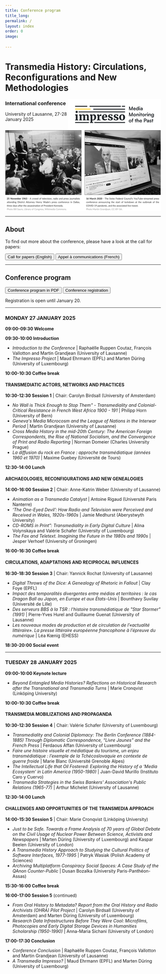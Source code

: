 ```yaml
---
title: Conference program
title_long: 
permalink: /
layout: index
order: 0
image: 

---
```


# Transmedia History: Circulations, Reconfigurations and New Methodologies
<img src="images/impresso.png" alt="image" width="300" height="auto" align="right">

### International conference
University of Lausanne, 27-28 January 2025

![Transmedia Conference](images/transmedia_illustration_en.png)

<hr>

## About

To find out more about the conference, please have a look at the call for papers:

<button class="button button1" onclick="window.location.href='https://impresso.github.io/transmedia/en';">Call for papers (English)</button> <button class="button button1" onclick="window.location.href='https://impresso.github.io/transmedia/fr';">Appel à communications (French)</button>

<hr>

## Conference program

<button class="button button1" onclick="window.location.href='files/program_transmedia.pdf';">Conference program in PDF</button> <button class="button button1" onclick="window.location.href='https://impresso.github.io/transmedia/registration';">Conference registration</button>

Registration is open until January 20.

<hr>

### MONDAY 27 JANUARY 2025

**09:00-09:30 Welcome**

**09:30-10:00	Introduction**
<ul>
  <li><em>Introduction to the Conference</em> | Raphaëlle Ruppen Coutaz, François Vallotton and Martin Grandjean (University of Lausanne)</li>
  <li><em>The Impresso Project</em> | Maud Ehrmann (EPFL) and Marten Düring (University of Luxembourg)</li>
</ul>

**10:00-10:30	Coffee break**

#### TRANSMEDIATIC ACTORS, NETWORKS AND PRACTICES
**10:30-12:30	Session 1** | Chair: Carolyn Birdsall (University of Amsterdam)	

<ul>
  <li><em>No Wall is Thick Enough to Stop Them" - Transmediality and Colonial-Critical Resistance in French West Africa 1900 - 191</em> | Philipp Horn (University of Bern)</li>
  <li><em>Geneva's Media Microcosm and the League of Nations in the Interwar Period</em> | Martin Grandjean (University of Lausanne)</li>
  <li><em>Cross Media History in the mid-20th Century: The American Foreign Correspondents, the Rise of National Socialism, and the Convergence of Print and Radio Reporting</em> | Norman Domeier (Charles University Prague)</li>
  <li><em>La diffusion du rock en France : approche transmédiatique (années 1960 et 1970)</em> | Maxime Guebey (Université de Tours)</li>
</ul>
		
**12:30-14:00 Lunch**

#### ARCHAEOLOGIES, RECONFIGURATIONS AND NEW GENEALOGIES
**14:00-16:00	Session 2** | Chair: Anne-Katrin Weber (University of Lausanne) 	

<ul>
  <li><em>Animation as a Transmedia Catalyst</em> | Antoine Rigaud (Université Paris Nanterre)</li>
  <li><em>‘The One-Eyed Devil’: How Radio and Television were Perceived and Received in Wales, 1920s-1960s</em> | Jamie Medhurst (Aberystwyth University)</li>
  <li><em>CD-ROMS in Print”: Transmediality in Early Digital Culture</em> | Alina Volynskaya and Valérie Schafer (University of Luxembourg)</li>
  <li><em>The Fax and Teletext. Imagining the Future in the 1980s and 1990s</em> | Jesper Verhoef (University of Groningen)</li>
</ul>

**16:00-16:30 Coffee break**

#### CIRCULATIONS, ADAPTATIONS AND RECIPROCAL INFLUENCES
**16:30-18:30	Session 3** | Chair: Yannick Rochat (University of Lausanne)	

<ul>
  <li><em>Digital Throws of the Dice: A Genealogy of Rhetoric in Fallout</em> | Clay Foye (EPFL)</li>
  <li><em>Impact des temporalités divergentes entre médias et territoires : le cas Dragon Ball au Japon, en Europe et aux États-Unis</em> | Bounthavy Suvilay (Université de Lille)</li>
  <li><em>Des serveurs BBS à la TSR : l'histoire transmédiatique de "Star Stormer" (1991)</em> | Pierre-Yves Hurel and Guillaume Guenat (University of Lausanne)</li>
  <li><em>Les nouveaux modes de production et de circulation de l’«actualité littéraire». La presse littéraire européenne 
francophone à l’épreuve du numérique</em> | Léa Kœnig (EHESS)</li>
</ul>

**18:30-20:00 Social event**

<hr>

### TUESDAY 28 JANUARY 2025

**09:00-10:00	Keynote lecture**	

<ul>
  <li><em>Beyond Entangled Media Histories? Reflections on Historical Research after the Transnational and Transmedia Turns</em> | Marie Cronqvist (Linköping University)</li>
</ul>
	
**10:00-10:30 Coffee break**
 
#### TRANSMEDIA MOBILIZATIONS AND PROPAGANDA

**10:30-12:30	Session 4** | Chair: Valérie Schafer (University of Luxembourg)	

<ul>
  <li><em>Transmediality and Colonial Diplomacy: The Berlin Conference (1884-1885) Through Diplomatic Correspondence, “Livre Jaunes” and the French Press</em> | Ferdaous Affan (University of Luxembourg)</li>
  <li><em>Faire une histoire visuelle et médiatique du tourisme, un enjeu transmédiatique : l’exemple de la Tchécoslovaquie en contexte de guerre froide</em> | Marie Blanc (Université Grenoble Alpes)</li>
  <li><em>The Intellectual Life that Oil Fostered: Exploring the History of a ‘Media Ecosystem’ in Latin America (1950-1980)</em> | Juan-David Murillo (Instituto Caro y Cuervo)</li>
  <li><em>Transmedia Strategies in the Swiss Bankers' Association's Public Relations (1965-77)</em> | Arthur Michelet (University of Lausanne)</li>
</ul>
		
**12:30-14:00 Lunch**

#### CHALLENGES AND OPPORTUNITIES OF THE TRANSMEDIA APPROACH

**14:00-15:30	Session 5** | Chair: Marie Cronqvist (Linköping University) 	

<ul>
  <li><em>Just to be Safe. Towards a Frame Analysis of 70 years of Global Debate on the Civil Usage of Nuclear Power Between Science, Activists and Newspapers</em> | Marten Düring (University of Luxembourg) and Kaspar Beelen (University of London)</li>
  <li><em>A Transmedia History Approach to Studying the Cultural Politics of Software Interfaces, 1977-1995</em> | Patryk Wasiak (Polish Academy of Sciences)</li>
  <li><em>Archiving Multiplatform Conspiracy Social Spaces: A Case Study of the QAnon Counter-Public</em> | Dusan Bozalka (University Paris-Panthéon-Assas)</li>
</ul>

**15:30-16:00	Coffee break**

**16:00-17:00	Session 5** (continued)	

<ul>
  <li><em>From Oral History to Metadata? Report from the Oral History and Radio Archivists (OHRA) Pilot Project</em> | Carolyn Birdsall (University of Amsterdam) and Marten Düring (University of Luxembourg)</li>
  <li><em>Research Data Infrastructures Before They Were Cool: Microfilms, Photocopies and Early Digital Storage Devices in Humanities Scholarship (1950-1990)</em> | Anna-Maria Sichani (University of London)</li>
</ul>


**17:00-17:30	Conclusion**
<ul>
  <li><em>Conference Conclusion</em> | Raphaëlle Ruppen Coutaz, François Vallotton and Martin Grandjean (University of Lausanne)</li>
  <li><em>A Transmedia Impresso?</em> | Maud Ehrmann (EPFL) and Marten Düring (University of Luxembourg)</li>
</ul>
